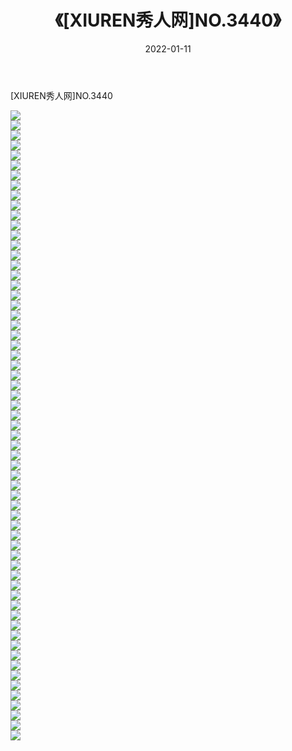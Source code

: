 ﻿---
layout: post
title:  《[XIUREN秀人网]NO.3440》
date:   2022-01-11
img: http://img.660000.xyz/Sharelink/秀人网/秀人网第04部分/[XIUREN秀人网]NO.3440/000.jpg
categories: [美女, 清纯, 唯美]
---

[XIUREN秀人网]NO.3440

 ![](http://img.660000.xyz/Sharelink/秀人网/秀人网第04部分/[XIUREN秀人网]NO.3440/001.jpg) <br>![](http://img.660000.xyz/Sharelink/秀人网/秀人网第04部分/[XIUREN秀人网]NO.3440/002.jpg) <br>![](http://img.660000.xyz/Sharelink/秀人网/秀人网第04部分/[XIUREN秀人网]NO.3440/003.jpg) <br>![](http://img.660000.xyz/Sharelink/秀人网/秀人网第04部分/[XIUREN秀人网]NO.3440/004.jpg) <br>![](http://img.660000.xyz/Sharelink/秀人网/秀人网第04部分/[XIUREN秀人网]NO.3440/005.jpg) <br>![](http://img.660000.xyz/Sharelink/秀人网/秀人网第04部分/[XIUREN秀人网]NO.3440/006.jpg) <br>![](http://img.660000.xyz/Sharelink/秀人网/秀人网第04部分/[XIUREN秀人网]NO.3440/007.jpg) <br>![](http://img.660000.xyz/Sharelink/秀人网/秀人网第04部分/[XIUREN秀人网]NO.3440/008.jpg) <br>![](http://img.660000.xyz/Sharelink/秀人网/秀人网第04部分/[XIUREN秀人网]NO.3440/009.jpg) <br>![](http://img.660000.xyz/Sharelink/秀人网/秀人网第04部分/[XIUREN秀人网]NO.3440/010.jpg) <br>![](http://img.660000.xyz/Sharelink/秀人网/秀人网第04部分/[XIUREN秀人网]NO.3440/011.jpg) <br>![](http://img.660000.xyz/Sharelink/秀人网/秀人网第04部分/[XIUREN秀人网]NO.3440/012.jpg) <br>![](http://img.660000.xyz/Sharelink/秀人网/秀人网第04部分/[XIUREN秀人网]NO.3440/013.jpg) <br>![](http://img.660000.xyz/Sharelink/秀人网/秀人网第04部分/[XIUREN秀人网]NO.3440/014.jpg) <br>![](http://img.660000.xyz/Sharelink/秀人网/秀人网第04部分/[XIUREN秀人网]NO.3440/015.jpg) <br>![](http://img.660000.xyz/Sharelink/秀人网/秀人网第04部分/[XIUREN秀人网]NO.3440/016.jpg) <br>![](http://img.660000.xyz/Sharelink/秀人网/秀人网第04部分/[XIUREN秀人网]NO.3440/017.jpg) <br>![](http://img.660000.xyz/Sharelink/秀人网/秀人网第04部分/[XIUREN秀人网]NO.3440/018.jpg) <br>![](http://img.660000.xyz/Sharelink/秀人网/秀人网第04部分/[XIUREN秀人网]NO.3440/019.jpg) <br>![](http://img.660000.xyz/Sharelink/秀人网/秀人网第04部分/[XIUREN秀人网]NO.3440/020.jpg) <br>![](http://img.660000.xyz/Sharelink/秀人网/秀人网第04部分/[XIUREN秀人网]NO.3440/021.jpg) <br>![](http://img.660000.xyz/Sharelink/秀人网/秀人网第04部分/[XIUREN秀人网]NO.3440/022.jpg) <br>![](http://img.660000.xyz/Sharelink/秀人网/秀人网第04部分/[XIUREN秀人网]NO.3440/023.jpg) <br>![](http://img.660000.xyz/Sharelink/秀人网/秀人网第04部分/[XIUREN秀人网]NO.3440/024.jpg) <br>![](http://img.660000.xyz/Sharelink/秀人网/秀人网第04部分/[XIUREN秀人网]NO.3440/025.jpg) <br>![](http://img.660000.xyz/Sharelink/秀人网/秀人网第04部分/[XIUREN秀人网]NO.3440/026.jpg) <br>![](http://img.660000.xyz/Sharelink/秀人网/秀人网第04部分/[XIUREN秀人网]NO.3440/027.jpg) <br>![](http://img.660000.xyz/Sharelink/秀人网/秀人网第04部分/[XIUREN秀人网]NO.3440/028.jpg) <br>![](http://img.660000.xyz/Sharelink/秀人网/秀人网第04部分/[XIUREN秀人网]NO.3440/029.jpg) <br>![](http://img.660000.xyz/Sharelink/秀人网/秀人网第04部分/[XIUREN秀人网]NO.3440/030.jpg) <br>![](http://img.660000.xyz/Sharelink/秀人网/秀人网第04部分/[XIUREN秀人网]NO.3440/031.jpg) <br>![](http://img.660000.xyz/Sharelink/秀人网/秀人网第04部分/[XIUREN秀人网]NO.3440/032.jpg) <br>![](http://img.660000.xyz/Sharelink/秀人网/秀人网第04部分/[XIUREN秀人网]NO.3440/033.jpg) <br>![](http://img.660000.xyz/Sharelink/秀人网/秀人网第04部分/[XIUREN秀人网]NO.3440/034.jpg) <br>![](http://img.660000.xyz/Sharelink/秀人网/秀人网第04部分/[XIUREN秀人网]NO.3440/035.jpg) <br>![](http://img.660000.xyz/Sharelink/秀人网/秀人网第04部分/[XIUREN秀人网]NO.3440/036.jpg) <br>![](http://img.660000.xyz/Sharelink/秀人网/秀人网第04部分/[XIUREN秀人网]NO.3440/037.jpg) <br>![](http://img.660000.xyz/Sharelink/秀人网/秀人网第04部分/[XIUREN秀人网]NO.3440/038.jpg) <br>![](http://img.660000.xyz/Sharelink/秀人网/秀人网第04部分/[XIUREN秀人网]NO.3440/039.jpg) <br>![](http://img.660000.xyz/Sharelink/秀人网/秀人网第04部分/[XIUREN秀人网]NO.3440/040.jpg) <br>![](http://img.660000.xyz/Sharelink/秀人网/秀人网第04部分/[XIUREN秀人网]NO.3440/041.jpg) <br>![](http://img.660000.xyz/Sharelink/秀人网/秀人网第04部分/[XIUREN秀人网]NO.3440/042.jpg) <br>![](http://img.660000.xyz/Sharelink/秀人网/秀人网第04部分/[XIUREN秀人网]NO.3440/043.jpg) <br>![](http://img.660000.xyz/Sharelink/秀人网/秀人网第04部分/[XIUREN秀人网]NO.3440/044.jpg) <br>![](http://img.660000.xyz/Sharelink/秀人网/秀人网第04部分/[XIUREN秀人网]NO.3440/045.jpg) <br>![](http://img.660000.xyz/Sharelink/秀人网/秀人网第04部分/[XIUREN秀人网]NO.3440/046.jpg) <br>![](http://img.660000.xyz/Sharelink/秀人网/秀人网第04部分/[XIUREN秀人网]NO.3440/047.jpg) <br>![](http://img.660000.xyz/Sharelink/秀人网/秀人网第04部分/[XIUREN秀人网]NO.3440/048.jpg) <br>![](http://img.660000.xyz/Sharelink/秀人网/秀人网第04部分/[XIUREN秀人网]NO.3440/049.jpg) <br>![](http://img.660000.xyz/Sharelink/秀人网/秀人网第04部分/[XIUREN秀人网]NO.3440/050.jpg) <br>![](http://img.660000.xyz/Sharelink/秀人网/秀人网第04部分/[XIUREN秀人网]NO.3440/051.jpg) <br>![](http://img.660000.xyz/Sharelink/秀人网/秀人网第04部分/[XIUREN秀人网]NO.3440/052.jpg) <br>![](http://img.660000.xyz/Sharelink/秀人网/秀人网第04部分/[XIUREN秀人网]NO.3440/053.jpg) <br>![](http://img.660000.xyz/Sharelink/秀人网/秀人网第04部分/[XIUREN秀人网]NO.3440/054.jpg) <br>![](http://img.660000.xyz/Sharelink/秀人网/秀人网第04部分/[XIUREN秀人网]NO.3440/055.jpg) <br>![](http://img.660000.xyz/Sharelink/秀人网/秀人网第04部分/[XIUREN秀人网]NO.3440/056.jpg) <br>![](http://img.660000.xyz/Sharelink/秀人网/秀人网第04部分/[XIUREN秀人网]NO.3440/057.jpg) <br>![](http://img.660000.xyz/Sharelink/秀人网/秀人网第04部分/[XIUREN秀人网]NO.3440/058.jpg) <br>![](http://img.660000.xyz/Sharelink/秀人网/秀人网第04部分/[XIUREN秀人网]NO.3440/059.jpg) <br>![](http://img.660000.xyz/Sharelink/秀人网/秀人网第04部分/[XIUREN秀人网]NO.3440/060.jpg) <br>![](http://img.660000.xyz/Sharelink/秀人网/秀人网第04部分/[XIUREN秀人网]NO.3440/061.jpg) <br>![](http://img.660000.xyz/Sharelink/秀人网/秀人网第04部分/[XIUREN秀人网]NO.3440/062.jpg) <br>![](http://img.660000.xyz/Sharelink/秀人网/秀人网第04部分/[XIUREN秀人网]NO.3440/063.jpg) <br>